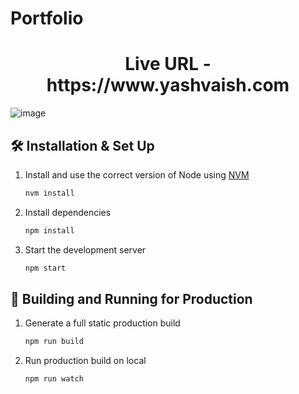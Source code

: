 # Portfolio

<h1 align="center">
  Live URL - https://www.yashvaish.com
</h1>

![image](https://github.com/user-attachments/assets/eca26b0e-79d9-41f1-a09a-edeb16e1f207)

## 🛠 Installation & Set Up

1. Install and use the correct version of Node using [NVM](https://github.com/nvm-sh/nvm)

   ```sh
   nvm install
   ```

2. Install dependencies

   ```sh
   npm install
   ```

3. Start the development server

   ```sh
   npm start
   ```

## 🚀 Building and Running for Production

1. Generate a full static production build

   ```sh
   npm run build
   ```

2. Run production build on local

   ```sh
   npm run watch
   ```
